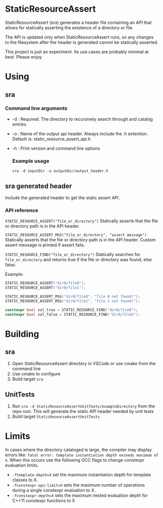 # StaticResourceAssert
StaticResourceAssert (sra) generates a header file containing an API that allows for statically asserting the existence of a directory or file.

The API is updated only when StaticResourceAssert runs, so any changes to the filesystem after the header is generated cannot be statically asserted.

This project is just an experiment. Its use cases are probably minimal at best. Please enjoy.

# Using

## sra

### Command line arguments
- -d : Required. The directory to recursively search through and catalog entries
- -o : Name of the output api header. Always include the .h extention. Default is: static_resource_assert_api.h
- -h : Print version and command line options

    ### Example usage
    `sra -d inputDir -o outputDir/output_header.h`

## sra generated header
Include the generated header to get the static assert API.

### API reference
`STATIC_RESOURCE_ASSERT("file_or_directory")` Statically asserts that the file or directory path is in the API header.

`STATIC_RESOURCE_ASSERT_MSG("file_or_directory", "assert message")`  Statically asserts that the file or directory path is in the API header. Custom assert message is printed if assert fails.

`STATIC_RESOURCE_FIND("file_or_directory")` Statically searches for `file_or_directory` and returns true if the file or directory was found, else false.

Example:
```c++
STATIC_RESOURCE_ASSERT("dir0/file0");
STATIC_RESOURCE_ASSERT("dir0/file1");

STATIC_RESOURCE_ASSERT_MSG("dir0/file0", "file 0 not found!");
STATIC_RESOURCE_ASSERT_MSG("dir0/file1", "file 1 not found!");

constexpr bool val_true = STATIC_RESOURCE_FIND("dir0/file0");
constexpr bool val_false = STATIC_RESOURCE_FIND("dir0/file5");

```

# Building
## sra
1) Open StaticResourceAssert directory in VSCode or use cmake from the command line
2) Use cmake to configure
3) Build target `sra`

## UnitTests
1) Run `sra -d StaticResourceAssertUnitTests/exampleDirectory` from the repo root. This will generate the static API header needed by unit tests
2) Build target `StaticResourceAssertUnitTests`


# Limits
In cases where the directory cataloged is large, the compiler may display errors like: `fatal error: template instantiation depth exceeds maximum of X`.
When this occurs use the following GCC flags to change constexpr evaluation limits.
- `-ftemplate-depth=X` set the maximum instantiation depth for template classes to X.
- `-fconstexpr-ops-limit=X` sets the maximum number of operations during a single constexpr evaluation to X.
- `-fconstexpr-depth=X` sets the maximum nested evaluation depth for C++11 constexpr functions to X

